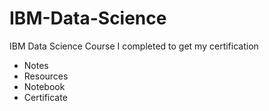 # IBM-Data-Science
IBM Data Science Course I completed to get my certification
- Notes
- Resources
- Notebook
- Certificate
